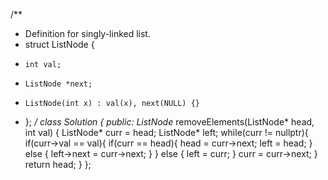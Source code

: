 /**
 * Definition for singly-linked list.
 * struct ListNode {
 *     int val;
 *     ListNode *next;
 *     ListNode(int x) : val(x), next(NULL) {}
 * };
 */
class Solution {
public:
    ListNode* removeElements(ListNode* head, int val) {
        ListNode* curr = head;
        ListNode* left;
        while(curr != nullptr){
            if(curr->val == val){
                if(curr == head){
                    head = curr->next;
                    left = head;
                } else {
                    left->next = curr->next;
                }
            } else {
                left = curr;
            }
            curr = curr->next;
        }
        return head;
    }
};